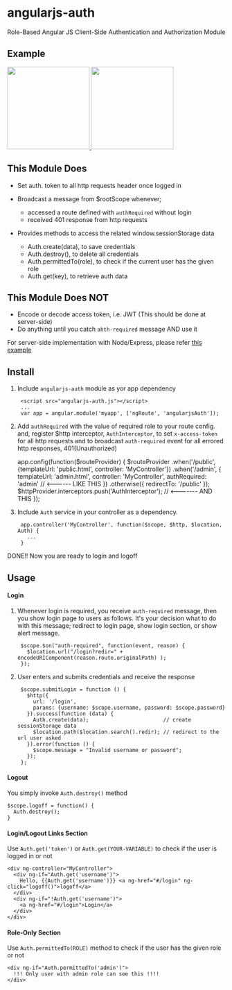 angularjs-auth
==============

Role-Based Angular JS Client-Side Authentication and Authorization Module

Example
--------
<a href="http://plnkr.co/edit/BNg4vEMBA1X2aawHtMU8?p=preview">
 <img src="http://i.imgur.com/cZonIWa.png?1" height="190" />
 <img src="http://i.imgur.com/A5AH0pb.png?1" height="190" />
</a>


This Module Does
----------------

* Set auth. token to all http requests header once logged in 

* Broadcast a message from $rootScope whenever;

  * accessed a route defined with `authRequired` without login
  * received 401 response from http requests
  
* Provides methods to access the related window.sessionStorage data

  * Auth.create(data), to save credentials
  * Auth.destroy(), to delete all credentials
  * Auth.permittedTo(role), to check if the current user has the given role
  * Auth.get(key), to retrieve auth data

This Module Does **NOT**
------------------------

* Encode or decode access token, i.e. JWT (This should be done at server-side)
* Do anything until you catch `ahth-required` message AND use it

For server-side implementation with Node/Express, please refer [this example](https://gist.github.com/allenhwkim/911e6dd6dbc1da197918)

Install
---------

1. Include `angularjs-auth` module as yor app dependency

        <script src="angularjs-auth.js"></script>
        ...
        var app = angular.module('myapp', ['ngRoute', 'angularjsAuth']);

2. Add `authRequired` with the value of required role to your route config.
  and, register $http interceptor, `AuthInterceptor`, to set `x-access-token` for all http requests
  and to broadcast `auth-required` event for all errored http responses, 401(Unauthorized)
  
      app.config(function($routeProvider) {
        $routeProvider
          .when('/public', {templateUrl: 'public.html', controller: 'MyController'}) 
          .when('/admin',  {
            templateUrl: 'admin.html',
            controller: 'MyController',
            authRequired: 'admin'  // <------ LIKE THIS
          }) 
          .otherwise({ redirectTo: '/public' });
        $httpProvider.interceptors.push('AuthInterceptor');   // <------- AND THIS
      });

3. Include `Auth` service in your controller as a dependency.

        app.controller('MyController', function($scope, $http, $location, Auth) { 
          ... 
        }
      
DONE!! Now you are ready to login and logoff

Usage
------
#### Login ####

1. Whenever login is required, you receive `auth-required` message, then you show login page to users as follows. It's your decision what to do with this message; redirect to login page, show login section, or show alert message.

        $scope.$on("auth-required", function(event, reason) {
          $location.url("/login?redir=" + encodeURIComponent(reason.route.originalPath) );
        });

2. User enters and submits credentials and receive the response  
      
        $scope.submitLogin = function () {
          $http({
            url: '/login', 
            params: {username: $scope.username, password: $scope.password}
          }).success(function (data) {
            Auth.create(data);                        // create sessionStorage data
            $location.path($location.search().redir); // redirect to the url user asked
          }).error(function () {
            $scope.message = "Invalid username or password";
          });
        };

#### Logout  ####

You simply invoke `Auth.destroy()` method

    $scope.logoff = function() {
      Auth.destroy();
    }

#### Login/Logout Links Section ####

Use `Auth.get('token')` or `Auth.get(YOUR-VARIABLE)` to check if the user is logged in or not

    <div ng-controller="MyController">
      <div ng-if="Auth.get('username')">
        Hello, {{Auth.get('username')}} <a ng-href="#/login" ng-click="logoff()">logoff</a>
      </div>
      <div ng-if="!Auth.get('username')">
        <a ng-href="#/login">Login</a>
      </div>
    </div>

#### Role-Only Section ####

Use `Auth.permittedTo(ROLE)` method to check if the user has the given role or not

    <div ng-if="Auth.permittedTo('admin')">
      !!! Only user with admin role can see this !!!!
    </div>
    

